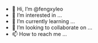 - 👋 Hi, I’m @fengxyleo
- 👀 I’m interested in ...
- 🌱 I’m currently learning ...
- 💞️ I’m looking to collaborate on ...
- 📫 How to reach me ...

<!---
fengxyleo/fengxyleo is a ✨ special ✨ repository because its `README.md` (this file) appears on your GitHub profile.
You can click the Preview link to take a look at your changes.
--->
